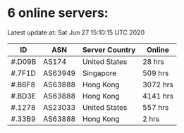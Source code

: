 # 6 online servers:

Latest update at: Sat Jun 27 15:10:15 UTC 2020

| ID | ASN | Server Country | Online |
| -- | --- | -------------- | ------ |
| #.D09B | AS174 | United States | 28 hrs |
| #.7F1D | AS63949 | Singapore | 509 hrs |
| #.B6F8 | AS63888 | Hong Kong | 3072 hrs |
| #.BD3E | AS63888 | Hong Kong | 4141 hrs |
| #.1278 | AS23033 | United States | 557 hrs |
| #.33B9 | AS63888 | Hong Kong | 2 hrs |

